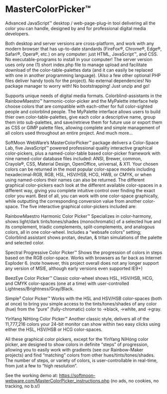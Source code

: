 # MasterColorPicker™
Advanced JavaScript™ desktop / web-page-plug-in tool delivering all the color you can handle, designed by and for professional digital media developers.

Both desktop and server versions are cross-platform, and work with any modern browser that has up-to-date standards (FireFox®, Chrome®, Edge®, Safari®, Opera®, etc.) on any computer: just HTML, JavaScript™, and CSS.  No executable-programs to install in your computer!  The server version uses only one (1) short index.php file to manage upload and facilitate download of the color-table-palettes data (and it can easily be replaced with one in another programming language).  (Also a few other optional PHP files deliver handy tools for the project).
No external dependencies!  No package manager to worry with!  No bootstrapping!  Just unzip and go!

Supports unique needs of digital media formats.
Colorblind-assistants in the RainbowMaestro™ harmonic-color-picker and the MyPalette interface help choose colors that are compatible with each-other for full color-sighted people and colorblind people.
The MyPalette interface allows users to build thier own color-table-palettes, give each color a descriptive name, group them into sub-palettes, and save/retrieve them for future use or export them as CSS or GIMP palette files, allowing complete and simple management of all colors used throughout an entire project.
And much more...

SoftMoon WebWare’s MasterColorPicker™ package delivers a Color-Space Lab, five JavaScript™ powered professional quality interactive graphical color-pickers, plus a named-color-table based color-picker framework with nine named-color database files included: ANSI, Brewer, common, Crayola®, CSS, Material Design, OpenOffice, universal, & X11.  Your chosen colors can be returned in the most popular color-space models including hexadecimal-RGB, RGB, HSL, HSV/HSB, HCG, HWB, or CMYK, or when using named-colors their names can also be returned.  The different graphical color-pickers each look at the different available color-spaces in a different way, giving you complete intuitive control over finding the exact color you want.  Best of all, you can work with one color-space graphically, while outputting the corresponding conversion value from another color-space.  The five interactive graphical color-pickers included are:

RainbowMaestro Harmonic Color Picker™
    Specializes in color-harmony, shows light/dark tints/tones/shades (monochromatic) of a selected hue and its complement, triadic complements, split-complements, and analogous colors, all in one color-wheel. Includes a “websafe colors” setting;  Colorblind assistant shows protan, deutan, & tritan simulations of the palette and selected color.
    
Spectral Progressive Color Picker™
    Shows the progression of colors in steps based on the RGB color-space.  Works with browsers as far back as Internet Exploder 6. (note however, this project overall does not any longer support any version of MSIE, although early versions even supported IE9+)
    
BeezEye Color Picker™
    Classic color-wheel shows HSL, HSV/HSB, HCG, and CMYK color-spaces (one at a time) with user-controlled Lightness/Brightness/Gray/Black.
    
Simple² Color Picker™
    Works with the HSL and HSV/HSB color-spaces (both at once) to bring you simple access to the tints/tones/shades of any color (hue) from the “pure” (fully-chromatic) color to →black, →white, and →gray.
    
YinYang NíHóng Color Picker™
    Another classic style, delivers all of the 11,777,216 colors your 24-bit monitor can show within two easy clicks using either the HSL, HSV/HSB or HCG color-spaces.

All these graphical color pickers, except for the YinYang NíHóng color picker, are designed to show colors in definite “steps” of progression, allowing you to easily work with gradients (see our Rainbow-Maker projects) and find “matching” colors from other hues/tints/tones/shades.  The number of steps, or variety of colors, is user-controllable in real-time, from just a few to “high resolution”.

See the working demo at:
https://softmoon-webware.com/MasterColorPicker_instructions.php
(no ads, no cookies, no tracking, no b.s!)
